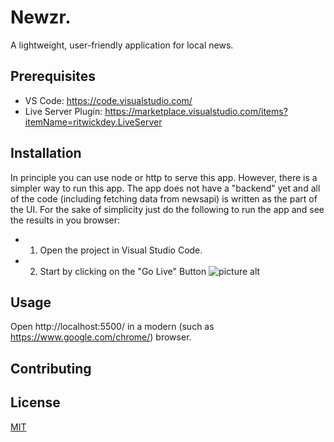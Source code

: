 # Newzr.
A lightweight, user-friendly application for local news.

## Prerequisites

* VS Code: https://code.visualstudio.com/
* Live Server Plugin: https://marketplace.visualstudio.com/items?itemName=ritwickdey.LiveServer 

## Installation
In principle you can use node or http to serve this app. However, there is a simpler way to run this app. The app does not have a "backend" yet and all of the code (including fetching data from newsapi) is written as the part of the UI. For the sake of simplicity just do the following to run the app and see the results in you browser:

* 1. Open the project in Visual Studio Code.
* 2. Start by clicking on the "Go Live" Button
![picture alt](https://raw.githubusercontent.com/ritwickdey/vscode-live-server/master/images/Screenshot/vscode-live-server-statusbar-3.jpg/200x150 "Title is optional")


## Usage

Open http://localhost:5500/ in a modern (such as https://www.google.com/chrome/) browser.

## Contributing


## License
[MIT](https://choosealicense.com/licenses/mit/)
